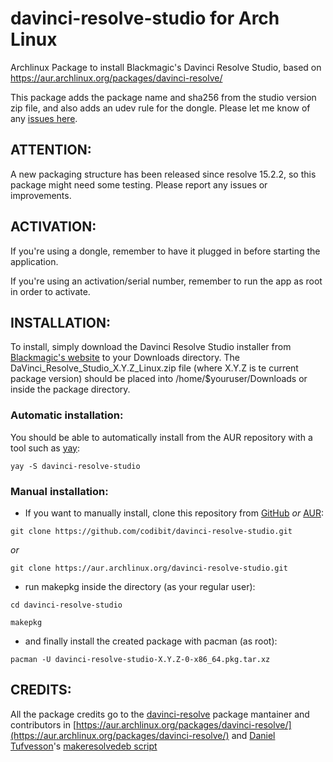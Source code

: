 # davinci-resolve-studio for Arch Linux
Archlinux Package to install Blackmagic's Davinci Resolve Studio, based on https://aur.archlinux.org/packages/davinci-resolve/

This package adds the package name and sha256 from the studio version zip file, and also adds an udev rule for the dongle. Please let me know of any [issues here](https://github.com/codibit/davinci-resolve-studio/issues).

## ATTENTION:
A new packaging structure has been released since resolve 15.2.2, so this package might need some testing. Please report any issues or improvements.

## ACTIVATION:

If you're using a dongle, remember to have it plugged in before starting the application.

If you're using an activation/serial number, remember to run the app as root in order to activate.
## INSTALLATION:

To install, simply download the Davinci Resolve Studio installer from [Blackmagic's 
website](https://www.blackmagicdesign.com/products/davinciresolve/) to your Downloads directory. The DaVinci_Resolve_Studio_X.Y.Z_Linux.zip 
file (where X.Y.Z is te current package version) should be placed into /home/$youruser/Downloads or inside the package directory.

### Automatic installation:
You should be able to automatically install from the AUR repository with a tool such as [yay](https://github.com/Jguer/yay):

`yay -S davinci-resolve-studio`

### Manual installation:
* If you want to manually install, clone this repository from [GitHub](https://github.com/codibit/davinci-resolve-studio) _or_ [AUR](https://aur.archlinux.org/packages/davinci-resolve-studio/):

`git clone https://github.com/codibit/davinci-resolve-studio.git`

_or_

`git clone https://aur.archlinux.org/davinci-resolve-studio.git`

* run makepkg inside the directory (as your regular user):

`cd davinci-resolve-studio`

`makepkg`

* and finally install the created package with pacman (as root):

`pacman -U davinci-resolve-studio-X.Y.Z-0-x86_64.pkg.tar.xz`

## CREDITS:
All the package credits go to the [davinci-resolve](https://aur.archlinux.org/packages/davinci-resolve/) package mantainer and contributors in [https://aur.archlinux.org/packages/davinci-resolve/](https://aur.archlinux.org/packages/davinci-resolve/) and [Daniel Tufvesson](http://www.danieltufvesson.com)'s [makeresolvedeb script](http://www.danieltufvesson.com/makeresolvedeb)
